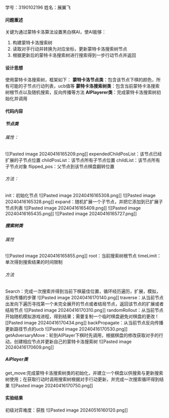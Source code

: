 学号：3190102196  姓名：展翼飞

#### 问题重述
关键为通过蒙特卡洛算法设置黑白棋AI，使AI能够：
1. 构建蒙特卡洛搜索树
2. 读取对手行动并转换为对应坐标，更新蒙特卡洛搜索树节点
3. 根据更新后的蒙特卡洛搜索树进行搜索得到一步行动节点并返回

#### 设计思想
使用蒙特卡洛搜索树，框架如下：
**蒙特卡洛节点类**：包含该节点下棋的颜色，所有可能的子节点行动列表，ucb值等
**蒙特卡洛搜索树类**：包含当前蒙特卡洛搜索树根节点以及随机搜索，反向传播等方法
**AIPlayerer类**：完成蒙特卡洛搜索树初始化并调用

#### 代码内容
##### 节点类
###### 属性：
![[Pasted image 20240416165209.png]]
expendedChildPosList：该节点已经扩展的子节点位置
childPosList：该节点所有子节点位置
childList：该节点所有子节点对象
flipped_pos：父节点到该节点棋盘翻转位置

###### 方法：
init：初始化节点
![[Pasted image 20240416165308.png]]
![[Pasted image 20240416165328.png]]
expand：随机扩展一个子节点，并把它添加到已扩展子节点列表
![[Pasted image 20240416165409.png]]
![[Pasted image 20240416165435.png]]
![[Pasted image 20240416165727.png]]

##### 搜索树类
###### 属性
![[Pasted image 20240416165855.png]]
root：当前搜索树根节点
timeLimit：单次得到搜索结果的时间限制
###### 方法
Search：完成一次搜索并得到当前下棋最佳位置，循环经历遍历，扩展，模拟，反向传播的步骤
![[Pasted image 20240416170140.png]]
traverse：从当前节点出发向下遍历寻找第一个未完全展开的节点或者结局节点，返回该节点的扩展或者结局节点
![[Pasted image 20240416170310.png]]
randomRollout：从当前节点开始随机模拟游戏进程，得到结果；需要复制一个临时棋盘避免对棋盘的更改
![[Pasted image 20240416170434.png]]
backPropagate：从当前节点反向传播更新路径节点的ucb
![[Pasted image 20240416170530.png]]
getAdversaryMove：轮到AIPlayer下棋时先调用，根据棋盘的修改获取对手的行动，创建相应节点并更新自己的蒙特卡洛搜索树
![[Pasted image 20240416170609.png]]

##### AiPlayer类
get_move:完成蒙特卡洛搜索树类的初始化，并建立一个棋盘以供搜索与更新搜索树使用；在获取行动时调用搜索树根据对手行动更新，并完成一次搜索循环得到结果
![[Pasted image 20240416170750.png]]

#### 实验结果
初级对弈难度：获胜
![[Pasted image 20240516160120.png]]
